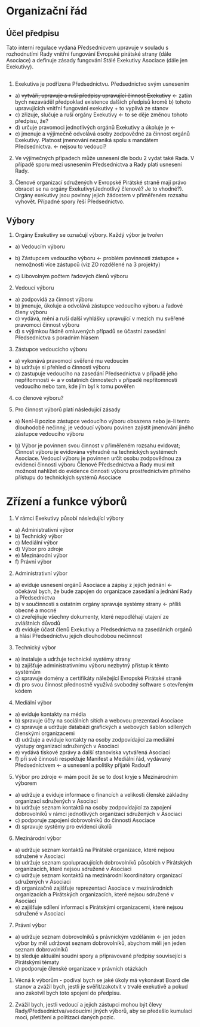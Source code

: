 # Organizační řád 

## Účel předpisu
Tato interní regulace vydaná Předsednicvem upravuje v souladu s rozhodnutími Rady vnitřní fungování Evropské pirátské strany (dále Asociace) a definuje zásady fungování Stálé Exekutivy Asociace (dále jen Exekutivy).
## 
1. Exekutiva je podřízena Předsednictvu. Předsednictvo svým usnesením
* a) <del>vytváří, upravuje a ruší předpisy upravující činnost Exekutivy</del> <- zatím bych nezaváděl předpoklad existence dalších předpisů kromě  b) tohoto upravujících vnitřní fungování exekutivy + to vyplívá ze stanov
* c) zřizuje, slučuje a ruší orgány Exekutivy <- to se děje změnou tohoto předpisu, že?
* d) určuje pravomoci jednotlivých orgánů Exekutivy a úkoluje je <- 
* e) jmenuje a výjimečně odvolává osoby zodpovědné za činnost orgánů Exekutivy. Platnost jmenování nezaniká spolu s mandátem Předsednictva. <- nejsou to vedoucí?

2. Ve výjímečných případech může usnesení dle bodu 2 vydat také Rada. V případě sporu mezi usnesením Předsednictva a Rady platí usnesení Rady.

3. Členové organizací sdružených v Evropské Pirátské straně mají právo obracet se na orgány Exekutivy(Jednotlivý členové? Je to vhodné?). Orgány exekutivy jsou povinny jejich žádostem v přiměřeném rozsahu vyhovět. Případné spory řeší Předsednictvo.

## Výbory
1. Orgány Exekutivy se označují výbory. Každý výbor je tvořen

* a) Vedoucím výboru

* b) Zástupcem vedoucího výboru <- problém povinnosti zástupce + nemožnosti více zástupců (viz ZO rozdělené na 3 projekty)

* c) Libovolným počtem řadových členů výboru

2. Vedoucí výboru
* a) zodpovídá za činnost výboru
* b) jmenuje, úkoluje a odvolává zástupce vedoucího výboru a řadové členy výboru
* c) vydává, mění a ruší další vyhlášky upravující v mezích mu svěřené pravomoci činnost výboru
* d) s výjimkou řádně omluvených případů se účastní zasedání Předsednictva s poradním hlasem

3. Zástupce vedoucícho výboru
* a) vykonává pravomoci svěřené mu vedoucím
* b) udržuje si přehled o činnosti výboru
* c) zastupuje vedoucího na zasedání Předsednictva v případě jeho nepřítomnosti <- a v ostatních činnostech v případě nepřítomnosti vedoucího nebo tam, kde jím byl k tomu pověřen

4. co členové výboru?

5. Pro činnost výborů platí následující zásady
* a) Není-li pozice zástupce vedoucího výboru obsazena nebo je-li tento dlouhodobě nečinný, je vedoucí výboru povinen zajistit jmenování jiného zástupce vedoucího výboru

* b) Výbor je povinnen svou činnost v přiměřeném rozsahu evidovat; Činnost výboru je evidována výhradně na technických systémech Asociace. Vedoucí výboru je povinnen určit osobu zodpovědnou za evidenci činnosti výboru
Členové Předsednictva a Rady musí mít možnost nahlížet do evidence činnosti výboru prostřednictvím přímého přístupu do technických systémů Asociace

# Zřízení a funkce výborů
1. V rámci Exekutivy působí následující výbory
* a) Administrativní výbor
* b) Technický výbor
* c) Mediální výbor
* d) Výbor pro zdroje
* e) Mezinárodní výbor
* f) Právní výbor

2. Administrativní výbor
* a) eviduje usnesení orgánů Asociace a zápisy z jejích jednání <- očekával bych, že bude zapojen do organizace zasedání a jednání Rady a Předsednictva
* b) v součinnosti s ostatním orgány spravuje systémy strany <- příliš obecné a mocné
* c) zveřejňuje všechny dokumenty, které nepodléhají utajení ze zvláštních důvodů
* d) eviduje účast členů Exekutivy a Předsednictva na zasedáních orgánů a hlásí Předsednictvu jejich dlouhodobou nečinnost

3. Technický výbor
* a) instaluje a udržuje technické systémy strany
* b) zajišťuje administrativnímu výboru nezbytný přístup k těmto systémům
* c) spravuje domény a certifikáty náležející Evropské Pirátské straně
* d) pro svou činnost přednostně využívá svobodný software s otevřeným kódem

4. Mediální výbor
* a) eviduje kontakty na média
* b) spravuje účty na sociálních sítích a webovou prezentaci Asociace
* c) spravuje a udržuje databázi grafických a webových šablon sdílených členskými organizacemi
* d) udržuje a eviduje kontakty na osoby zodpovídající za mediální výstupy organizací sdružených v Asociaci
* e) vydává tiskové zprávy a další stanoviska vytvářená Asociací
* f) při své činnosti respektuje Manifest a Mediální řád, vydávaný Předsednictvem <- a usnesení a politiky přijaté Radou!!

5. Výbor pro zdroje  <- mám pocit že se to dost kryje s Mezinárodním výborem
* a) udržuje a eviduje informace o financích a velikosti členské základny organizací sdružených v Asociaci
* b) udržuje seznam kontaktů na osoby zodpovídající za zapojení dobrovolníků v rámci jednotlivých organizací sdružených v Asociaci
* c) podporuje zapojení dobrovolníků do činnosti Asociace
* d) spravuje systémy pro evidenci úkolů

6. Mezinárodní výbor
* a) udržuje seznam kontaktů na Pirátské organizace, které nejsou sdružené v Asociaci
* b) udržuje seznam spolupracujících dobrovolníků působích v Pirátských organizacích, které nejsou sdružené v Asociaci
* c) udržuje seznam kontaktů na mezinárodní koordinátory organizací sdružených v Asociaci
* d) organizačně zajišťuje reprezentaci Asociace v mezinárodních organizacích a Pirátských organizacích, které nejsou sdružené v Asociaci
* e) zajišťuje sdílení informací s Pirátskými organizacemi, které nejsou sdružené v Asociaci

7. Právní výbor
* a) udržuje seznam dobrovolníků s právnickým vzděláním <- jen jeden výbor by měl udržovat seznam dobrovolníků, abychom měli jen jeden seznam dobrovolníků 
* b) sleduje aktuální soudní spory a připravované předpisy související s Pirátskými tématy
* c) podporuje členské organizace v právních otázkách

1) Věcná k výborům - podíval bych se jaké úkoly má vykonávat Board dle stanov a zvážil bych, jestli je svěřit/zakotvit v trvalé exekutivě a pokud ano zakotvil bych toto spojení do předpisu.

2) Zvážil bych, jestli vedoucí a jejich zástupci mohou být člevy Rady/Předsednictva/vedoucími jiných výborů, aby se předešlo kumulaci moci, přetížení a politizaci daných pozic.
